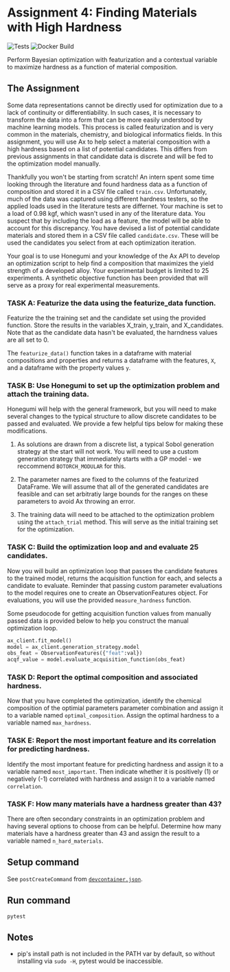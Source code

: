 # Assignment 4: Finding Materials with High Hardness

![Tests](../../actions/workflows/tests.yml/badge.svg)
![Docker Build](../../actions/workflows/docker-image.yml/badge.svg)

Perform Bayesian optimization with featurization and a contextual variable to
maximize hardness as a function of material composition.

## The Assignment

Some data representations cannot be directly used for optimization due to a lack of
continuity or differentiability. In such cases, it is necessary to transform the data
into a form that can be more easily understood by machine learning models. This
process is called featurization and is very common in the materials, chemistry, and
biological informatics fields. In this assignment, you will use Ax to help select a
material composition with a high hardness based on a list of potential candidates.
This differs from previous assignments in that candidate data is discrete and will be
fed to the optimization model manually.

Thankfully you won't be starting from scratch! An intern spent some time looking
through the literature and found hardness data as a function of composition
and stored it in a CSV file called `train.csv`. Unfortunately, much of the data was
captured using different hardness testers, so the applied loads used in the literature
tests are differnet. Your machine is set to a load of 0.98 kgf, which wasn't used in
any of the literature data. You suspect that by including the load as a feature, the
model will be able to account for this discrepancy. You have devised a list of
potential candidate materials and stored them in a CSV file called `candidate.csv`.
These will be used the candidates you select from at each optimization iteration.

Your goal is to use Honegumi and your knowledge of the Ax API to develop an
optimization script to help find a composition that maximizes the yield strength
of a developed alloy. Your experimental budget is limited to 25 experiments. A
synthetic objective function has been provided that will serve as a proxy for real
experimental measurements.

### **TASK A:** Featurize the data using the featurize_data function.

Featurize the the training set and the candidate set using the provided function.
Store the results in the variables X_train, y_train, and X_candidates. Note that as
the candidate data hasn't be evaluated, the harndness values are all set to 0.

The `featurize_data()` function takes in a dataframe with material compositions
and properties and returns a dataframe with the features, `X`, and a dataframe
with the property values `y`.

### **TASK B:** Use Honegumi to set up the optimization problem and attach the training data.

Honegumi will help with the general framework, but you will need to make several
changes to the typical structure to allow discrete candidates to be passed and
evaluated. We provide a few helpful tips below for making these modifications.

1. As solutions are drawn from a discrete list, a typical Sobol generation strategy
at the start will not work. You will need to use a custom generation strategy that
immediately starts with a GP model - we reccommend `BOTORCH_MODULAR` for this.

2. The parameter names are fixed to the columns of the featurized DataFrame. We will
assume that all of the generated candidates are feasible and can set arbitratiy large
bounds for the ranges on these parameters to avoid Ax throwing an error.

3. The training data will need to be attached to the optimization problem using the
`attach_trial` method. This will serve as the initial training set for the optimization.

### **TASK C:** Build the optimization loop and and evaluate 25 candidates.

Now you will build an optimization loop that passes the candidate features to the
trained model, returns the acquisition function for each, and selects a candidate to
evaluate. Reminder that passing custom parameter evaluations to the model requires
one to create an ObservationFeatures object. For evaluations, you will use the
provided `measure_hardness` function.

Some pseudocode for getting acquisition function values from manually passed data
is provided below to help you construct the manual optimization loop.

```python
ax_client.fit_model()
model = ax_client.generation_strategy.model 
obs_feat = ObservationFeatures({"feat":val})
acqf_value = model.evaluate_acquisition_function(obs_feat)
```

### **TASK D:** Report the optimal composition and associated hardness.

Now that you have completed the optimization, identify the chemical composition of the
optimial parameters parameter combination and assign it to a variable named
`optimal_composition`. Assign the optimal hardness to a variable named `max_hardness`.

### **TASK E:** Report the most important feature and its correlation for predicting hardness.

Identify the most important feature for predicting hardness and assign it to a
variable named `most_important`. Then indicate whether it is positively (1) or
negatively (-1) correlated with hardness and assign it to a variable named `correlation`.

### **TASK F:** How many materials have a hardness greater than 43?

There are often secondary constraints in an optimization problem and having several
options to choose from can be helpful. Determine how many materials have a hardness
greater than 43 and assign the result to a variable named `n_hard_materials`.


## Setup command

See `postCreateCommand` from [`devcontainer.json`](.devcontainer/devcontainer.json).

## Run command
`pytest`

## Notes
- pip's install path is not included in the PATH var by default, so without installing via `sudo -H`, pytest would be inaccessible.
